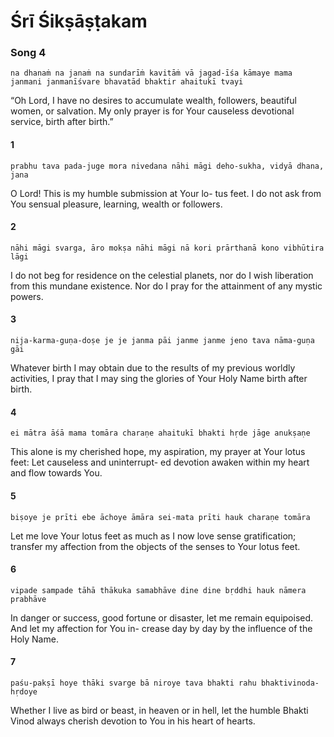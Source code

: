 # Śrī Śikṣāṣṭakam

### Song 4

    na dhanaṁ na janaṁ na sundarīṁ kavitāṁ vā jagad-īśa kāmaye mama janmani janmanīśvare bhavatād bhaktir ahaitukī tvayi

“Oh Lord, I have no desires to accumulate wealth, followers, beautiful women, or salvation. My only prayer is for Your causeless devotional service, birth after birth.”

#### 1

    prabhu tava pada-juge mora nivedana nāhi māgi deho-sukha, vidyā dhana, jana

O Lord! This is my humble submission at Your lo- tus feet. I do not ask from You sensual pleasure, learning, wealth or followers.

#### 2

    nāhi māgi svarga, āro mokṣa nāhi māgi nā kori prārthanā kono vibhūtira lāgi

I do not beg for residence on the celestial planets, nor do I wish liberation from this mundane existence. Nor do I pray for the attainment of any mystic powers.

#### 3

    nija-karma-guṇa-doṣe je je janma pāi janme janme jeno tava nāma-guṇa gāi

Whatever birth I may obtain due to the results of my previous worldly activities, I pray that I may sing the glories of Your Holy Name birth after birth.

#### 4

    ei mātra āśā mama tomāra charaṇe ahaitukī bhakti hṛde jāge anukṣaṇe

This alone is my cherished hope, my aspiration, my prayer at Your lotus feet: Let causeless and uninterrupt- ed devotion awaken within my heart and flow towards You.

#### 5

    biṣoye je prīti ebe āchoye āmāra sei-mata prīti hauk charaṇe tomāra

Let me love Your lotus feet as much as I now love sense gratification; transfer my affection from the objects of the senses to Your lotus feet.

#### 6

    vipade sampade tāhā thākuka samabhāve dine dine bṛddhi hauk nāmera prabhāve

In danger or success, good fortune or disaster, let me remain equipoised. And let my affection for You in- crease day by day by the influence of the Holy Name.

#### 7

    paśu-pakṣī hoye thāki svarge bā niroye tava bhakti rahu bhaktivinoda-hṛdoye

Whether I live as bird or beast, in heaven or in hell, let the humble Bhakti Vinod always cherish devotion to You in his heart of hearts.

